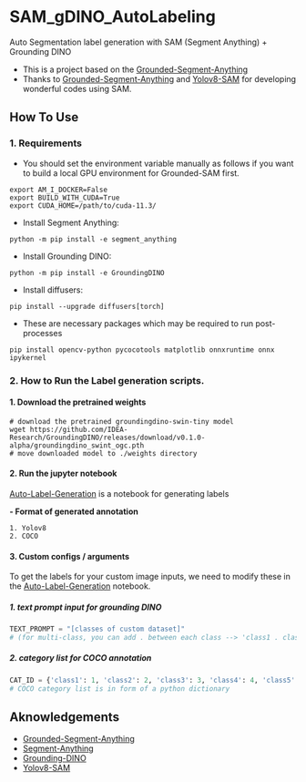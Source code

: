 # SAM_gDINO_AutoLabeling
Auto Segmentation label generation with SAM (Segment Anything) + Grounding DINO

- This is a project based on the [Grounded-Segment-Anything](https://github.com/IDEA-Research/Grounded-Segment-Anything)
- Thanks to [Grounded-Segment-Anything](https://github.com/IDEA-Research/Grounded-Segment-Anything) and [Yolov8-SAM](https://github.com/akashAD98/YOLOV8_SAM) for developing wonderful codes using SAM.


## How To Use
### 1. Requirements
- You should set the environment variable manually as follows if you want to build a local GPU environment for Grounded-SAM first.
```shell
export AM_I_DOCKER=False
export BUILD_WITH_CUDA=True
export CUDA_HOME=/path/to/cuda-11.3/
```
- Install Segment Anything:
```shell
python -m pip install -e segment_anything
```
- Install Grounding DINO:
```shell
python -m pip install -e GroundingDINO
```
- Install diffusers:
```shell
pip install --upgrade diffusers[torch]
```
- These are necessary packages which may be required to run post-processes
```shell
pip install opencv-python pycocotools matplotlib onnxruntime onnx ipykernel
```

### 2. How to Run the Label generation scripts.
#### 1. Download the pretrained weights
```shell
# download the pretrained groundingdino-swin-tiny model
wget https://github.com/IDEA-Research/GroundingDINO/releases/download/v0.1.0-alpha/groundingdino_swint_ogc.pth
# move downloaded model to ./weights directory
```

#### 2. Run the jupyter notebook
[Auto-Label-Generation](https://github.com/mhyeonsoo/SAM_gDINO_AutoLabeling/blob/main/Auto_labeling.ipynb) is a notebook for generating labels

**- Format of generated annotation**
```
1. Yolov8
2. COCO
```

#### 3. Custom configs / arguments
To get the labels for your custom image inputs, we need to modify these in the [Auto-Label-Generation](https://github.com/mhyeonsoo/SAM_gDINO_AutoLabeling/blob/main/Auto_labeling.ipynb) notebook.

##### **1. text prompt input for grounding DINO**
```python
TEXT_PROMPT = "[classes of custom dataset]" 
# (for multi-class, you can add . between each class --> 'class1 . class2 . class3')
```
##### **2. category list for COCO annotation**
```python
CAT_ID = {'class1': 1, 'class2': 2, 'class3': 3, 'class4': 4, 'class5': 5, 'class6': 6}
# COCO category list is in form of a python dictionary
```

## Aknowledgements
- [Grounded-Segment-Anything](https://github.com/IDEA-Research/Grounded-Segment-Anything)
- [Segment-Anything](https://github.com/facebookresearch/segment-anything)
- [Grounding-DINO](https://github.com/IDEA-Research/GroundingDINO)
- [Yolov8-SAM](https://github.com/akashAD98/YOLOV8_SAM)

